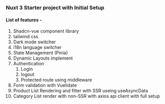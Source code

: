 ### Nuxt 3 Starter project with Initial Setup
#### List of features -
1. Shadcn-vue component library
2. tailwind css
3. Dark mode switcher
4. i18n language switcher
5. State Management (Pinia)
6. Dynamic Layouts implement
7. Authentication
   1. Login
   2. logout
   3. Protected route using middleware
8. Form validation with Vuelidate
9. Product List Rendering and filter with SSR useing useAsyncData
10. Category List render with non-SSR with axios api client with full setup
